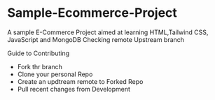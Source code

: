 # Sample-Ecommerce-Project
A sample E-Commerce Project aimed at learning HTML,Tailwind CSS, JavaScript and MongoDB
Checking remote Upstream branch

Guide to Contributing
-   Fork thr branch
-   Clone your personal Repo
-   Create an updtream remote to Forked Repo
-   Pull recent changes from Development